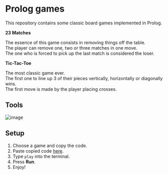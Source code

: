 # Prolog games

This repository contains some classic board games implemented in Prolog.

**23 Matches**

The essence of this game consists in removing things off the table.    
The player can remove one, two or three matches in one move.    
The one who is forced to pick up the last match is considered the loser.

**Tic-Tac-Toe**

The most classic game ever.    
The first one to line up 3 of their pieces vertically, horizontally or diagonally wins.    
The first move is made by the player placing crosses.

## Tools

![image](https://custom-icon-badges.herokuapp.com/badge/Prolog-114477?style=for-the-badge&logo=swi-prolog&logoColor=white)

## Setup

1. Choose a game and copy the code.
2. Paste copied code [here](https://swish.swi-prolog.org/).
3. Type `play` into the terminal.
4. Press **Run**.
5. Enjoy!
